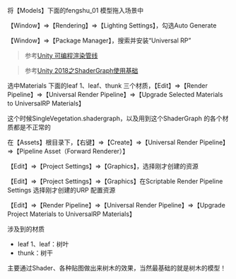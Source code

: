 将【Models】下面的fengshu\_01 模型拖入场景中

【Window】=>【Rendering】=>【Lighting Settings】，勾选Auto Generate

【Window】=>【Package Manager】，搜索并安装“Universal RP”

>参考[Unity 可编程渲染管线](http://www.xumenger.com/unity-render-pipeline-20201207/)

>参考[Unity 2018之ShaderGraph使用基础](https://blog.csdn.net/u011618339/article/details/80319955)

选中Materials 下面的leaf 1、leaf、thunk 三个材质，【Edit】=>【Render Pipeline】=>【Universal Render Pipeline】=>【Upgrade Selected Materials to UniversalRP Materials】

这个时候SingleVegetation.shadergraph，以及用到这个ShaderGraph 的各个材质都是不正常的

在【Assets】根目录下，【右键】=>【Create】=>【Universal Render Pipeline】=>【Pipeline Asset（Forward Renderer）】

【Edit】=>【Project Settings】=>【Graphics】，选择刚才创建的资源

【Edit】=>【Project Settings】=>【Graphics】在Scriptable Render Pipeline Settings 选择刚才创建的URP 配置资源

【Edit】=>【Render Pipeline】=>【Universal Render Pipeline】=>【Upgrade Project Materials to UniversalRP Materials】

涉及到的材质

* leaf 1、leaf：树叶
* thunk：树干

主要通过Shader、各种贴图做出来树木的效果，当然最基础的就是树木的模型！
